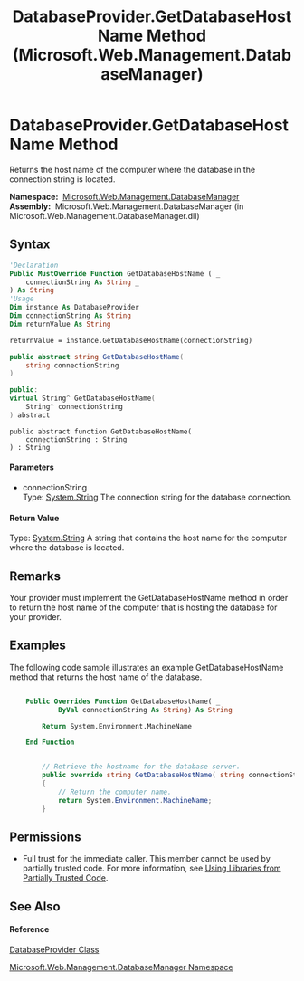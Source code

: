 ﻿---
title: DatabaseProvider.GetDatabaseHostName Method  (Microsoft.Web.Management.DatabaseManager)
TOCTitle: GetDatabaseHostName Method
ms:assetid: M:Microsoft.Web.Management.DatabaseManager.DatabaseProvider.GetDatabaseHostName(System.String)
ms:mtpsurl: https://msdn.microsoft.com/en-us/library/microsoft.web.management.databasemanager.databaseprovider.getdatabasehostname(v=VS.90)
ms:contentKeyID: 22049502
ms.date: 05/02/2012
mtps_version: v=VS.90
f1_keywords:
- Microsoft.Web.Management.DatabaseManager.DatabaseProvider.GetDatabaseHostName
dev_langs:
- CSharp
- JScript
- VB
- c++
api_location:
- Microsoft.Web.Management.DatabaseManager.dll
api_name:
- Microsoft.Web.Management.DatabaseManager.DatabaseProvider.GetDatabaseHostName
api_type:
- Managed
topic_type:
- apiref
- kbSyntax
product_family_name: VS
ROBOTS: INDEX,FOLLOW
---

# DatabaseProvider.GetDatabaseHostName Method

Returns the host name of the computer where the database in the connection string is located.

**Namespace:**  [Microsoft.Web.Management.DatabaseManager](microsoft-web-management-databasemanager-namespace.md)  
**Assembly:**  Microsoft.Web.Management.DatabaseManager (in Microsoft.Web.Management.DatabaseManager.dll)

## Syntax

``` vb
'Declaration
Public MustOverride Function GetDatabaseHostName ( _
    connectionString As String _
) As String
'Usage
Dim instance As DatabaseProvider
Dim connectionString As String
Dim returnValue As String

returnValue = instance.GetDatabaseHostName(connectionString)
```

``` csharp
public abstract string GetDatabaseHostName(
    string connectionString
)
```

``` c++
public:
virtual String^ GetDatabaseHostName(
    String^ connectionString
) abstract
```

``` jscript
public abstract function GetDatabaseHostName(
    connectionString : String
) : String
```

#### Parameters

  - connectionString  
    Type: [System.String](https://msdn.microsoft.com/en-us/library/s1wwdcbf\(v=vs.90\))  
    The connection string for the database connection.  

#### Return Value

Type: [System.String](https://msdn.microsoft.com/en-us/library/s1wwdcbf\(v=vs.90\))  
A string that contains the host name for the computer where the database is located.  

## Remarks

Your provider must implement the GetDatabaseHostName method in order to return the host name of the computer that is hosting the database for your provider.

## Examples

The following code sample illustrates an example GetDatabaseHostName method that returns the host name of the database.

``` vb

    Public Overrides Function GetDatabaseHostName( _
            ByVal connectionString As String) As String

        Return System.Environment.MachineName

    End Function

```

``` csharp

        // Retrieve the hostname for the database server.
        public override string GetDatabaseHostName( string connectionString )
        {
            // Return the computer name.
            return System.Environment.MachineName;
        }

```

## Permissions

  - Full trust for the immediate caller. This member cannot be used by partially trusted code. For more information, see [Using Libraries from Partially Trusted Code](https://msdn.microsoft.com/en-us/library/8skskf63\(v=vs.90\)).

## See Also

#### Reference

[DatabaseProvider Class](databaseprovider-class-microsoft-web-management-databasemanager.md)

[Microsoft.Web.Management.DatabaseManager Namespace](microsoft-web-management-databasemanager-namespace.md)


